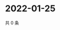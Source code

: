 # 2022-01-25

共 0 条

<!-- BEGIN WEIBO -->
<!-- 最后更新时间 Tue Jan 25 2022 02:00:41 GMT+0800 (China Standard Time) -->

<!-- END WEIBO -->
